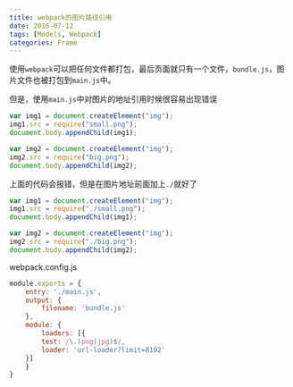```yaml
---
title: webpack的图片路径引用
date: 2016-07-12
tags: [Models, Webpack]
categories: Frame
---
```


使用`webpack`可以把任何文件都打包，最后页面就只有一个文件，`bundle.js`，图片文件也被打包到`main.js`中。

但是，使用`main.js`中对图片的地址引用时候很容易出现错误

```javascript
var img1 = document.createElement("img");
img1.src = require("small.png");
document.body.appendChild(img1);

var img2 = document.createElement("img");
img2.src = require("big.png");
document.body.appendChild(img2);
```

上面的代码会报错，但是在图片地址前面加上`./`就好了

```javascript
var img1 = document.createElement("img");
img1.src = require("./small.png");
document.body.appendChild(img1);

var img2 = document.createElement("img");
img2.src = require("./big.png");
document.body.appendChild(img2);
```

webpack.config.js

```javascript
module.exports = {
    entry: './main.js',
    output: {
        filename: 'bundle.js'
    },
    module: {
        loaders: [{
        test: /\.(png|jpg)$/,
        loader: 'url-loader?limit=8192'
    }]
    }
}
```

